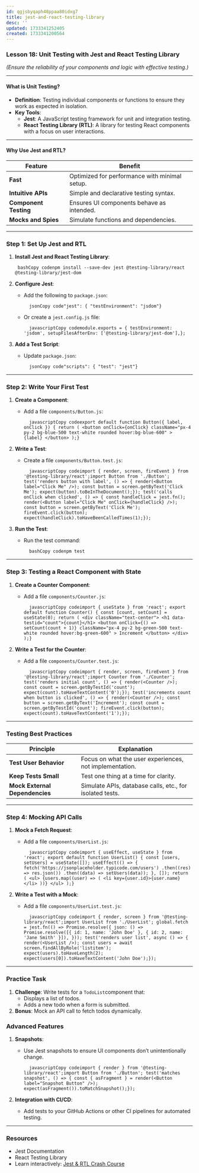 ```yaml
---
id: qgjsbyqaph48ppaa80idxg7
title: jest-and-react-testing-library
desc: ''
updated: 1733341252405
created: 1733341200564
---
```


### Lesson 18: **Unit Testing with Jest and React Testing Library**

*(Ensure the reliability of your components and logic with effective testing.)*

* * *

#### What is Unit Testing?

- **Definition**: Testing individual components or functions to ensure they work as expected in isolation.
- **Key Tools**:
    - **Jest**: A JavaScript testing framework for unit and integration testing.
    - **React Testing Library (RTL)**: A library for testing React components with a focus on user interactions.

* * *

#### Why Use Jest and RTL?

| Feature | Benefit |
| --- | --- |
| **Fast** | Optimized for performance with minimal setup. |
| **Intuitive APIs** | Simple and declarative testing syntax. |
| **Component Testing** | Ensures UI components behave as intended. |
| **Mocks and Spies** | Simulate functions and dependencies. |

* * *

### Step 1: Set Up Jest and RTL

1. **Install Jest and React Testing Library**:

        bashCopy codenpm install --save-dev jest @testing-library/react @testing-library/jest-dom
2. **Configure Jest**:

    - Add the following to `package.json`:

            jsonCopy code"jest": { "testEnvironment": "jsdom"}
    - Or create a `jest.config.js` file:

            javascriptCopy codemodule.exports = { testEnvironment: 'jsdom', setupFilesAfterEnv: ['@testing-library/jest-dom'],};
3. **Add a Test Script**:

    - Update `package.json`:

            jsonCopy code"scripts": { "test": "jest"}

* * *

### Step 2: Write Your First Test

1. **Create a Component**:

    - Add a file `components/Button.js`:

            javascriptCopy codeexport default function Button({ label, onClick }) { return ( <button onClick={onClick} className="px-4 py-2 bg-blue-500 text-white rounded hover:bg-blue-600" > {label} </button> );}
2. **Write a Test**:

    - Create a file `components/Button.test.js`:

            javascriptCopy codeimport { render, screen, fireEvent } from '@testing-library/react';import Button from './Button'; test('renders button with label', () => { render(<Button label="Click Me" />); const button = screen.getByText('Click Me'); expect(button).toBeInTheDocument();}); test('calls onClick when clicked', () => { const handleClick = jest.fn(); render(<Button label="Click Me" onClick={handleClick} />); const button = screen.getByText('Click Me'); fireEvent.click(button); expect(handleClick).toHaveBeenCalledTimes(1);});
3. **Run the Test**:

    - Run the test command:

            bashCopy codenpm test

* * *

### Step 3: Testing a React Component with State

1. **Create a Counter Component**:

    - Add a file `components/Counter.js`:

            javascriptCopy codeimport { useState } from 'react'; export default function Counter() { const [count, setCount] = useState(0); return ( <div className="text-center"> <h1 data-testid="count">{count}</h1> <button onClick={() => setCount(count + 1)} className="px-4 py-2 bg-green-500 text-white rounded hover:bg-green-600" > Increment </button> </div> );}
2. **Write a Test for the Counter**:

    - Add a file `components/Counter.test.js`:

            javascriptCopy codeimport { render, screen, fireEvent } from '@testing-library/react';import Counter from './Counter'; test('renders initial count', () => { render(<Counter />); const count = screen.getByTestId('count'); expect(count).toHaveTextContent('0');}); test('increments count when button is clicked', () => { render(<Counter />); const button = screen.getByText('Increment'); const count = screen.getByTestId('count'); fireEvent.click(button); expect(count).toHaveTextContent('1');});

* * *

### Testing Best Practices

| Principle | Explanation |
| --- | --- |
| **Test User Behavior** | Focus on what the user experiences, not implementation. |
| **Keep Tests Small** | Test one thing at a time for clarity. |
| **Mock External Dependencies** | Simulate APIs, database calls, etc., for isolated tests. |

* * *

### Step 4: Mocking API Calls

1. **Mock a Fetch Request**:

    - Add a file `components/UserList.js`:

            javascriptCopy codeimport { useEffect, useState } from 'react'; export default function UserList() { const [users, setUsers] = useState([]); useEffect(() => { fetch('https://jsonplaceholder.typicode.com/users') .then((res) => res.json()) .then((data) => setUsers(data)); }, []); return ( <ul> {users.map((user) => ( <li key={user.id}>{user.name}</li> ))} </ul> );}
2. **Write a Test with a Mock**:

    - Add a file `components/UserList.test.js`:

            javascriptCopy codeimport { render, screen } from '@testing-library/react';import UserList from './UserList'; global.fetch = jest.fn(() => Promise.resolve({ json: () => Promise.resolve([{ id: 1, name: 'John Doe' }, { id: 2, name: 'Jane Smith' }]), })); test('renders user list', async () => { render(<UserList />); const users = await screen.findAllByRole('listitem'); expect(users).toHaveLength(2); expect(users[0]).toHaveTextContent('John Doe');});

* * *

### Practice Task

1. **Challenge**: Write tests for a `TodoList`component that:
    - Displays a list of todos.
    - Adds a new todo when a form is submitted.
2. **Bonus**: Mock an API call to fetch todos dynamically.

### Advanced Features

1. **Snapshots**:

    - Use Jest snapshots to ensure UI components don’t unintentionally change.

            javascriptCopy codeimport { render } from '@testing-library/react';import Button from './Button'; test('matches snapshot', () => { const { asFragment } = render(<Button label="Snapshot Button" />); expect(asFragment()).toMatchSnapshot();});
2. **Integration with CI/CD**:

    - Add tests to your GitHub Actions or other CI pipelines for automated testing.

* * *

### Resources

- Jest Documentation
- React Testing Library
- Learn interactively: [Jest & RTL Crash Course](https://www.youtube.com/watch?v=9mD1B7Sfts8)